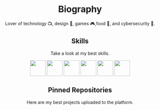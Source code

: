 <h1 align="center">Biography</h1>
<p align="center">Lover of technology 📺, design 🎨, games 🎮,food 🍕, and cybersecurity 🔐.</p>
<h2 align="center">Skills</h2>
<p align="center">Take a look at my best skills.</p>

<p align="center">
  <img src='https://i.imgur.com/OS6L9MW.png' height='50px'>
  <img src='https://i.imgur.com/GAQuyz4.png' height='50px'>
  <img src='https://i.imgur.com/aO50oaW.jpg' height='50px'>
  <img src='https://i.imgur.com/36AGb0R.png' height='50px'>
  <img src='https://i.imgur.com/cxpwb2C.png' height='50px'>
  <img src='https://i.imgur.com/1efgMO7.png' height='50px'>

<h2 align="center">Pinned Repositories</h2>
<p align="center">Here are my best projects uploaded to the platform.</p>
